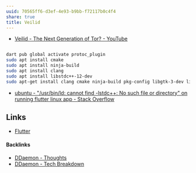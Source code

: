 ```yaml
---
uuid: 70565ff6-d3ef-4e93-b9bb-f72117b0c4f4
share: true
title: Veilid
---
```

* [Veilid - The Next Generation of Tor? - YouTube](https://www.youtube.com/watch?app=desktop&v=cX3DV3TkgfI)

``` bash

dart pub global activate protoc_plugin
sudo apt install cmake
sudo apt install ninja-build
sudo apt install clang
sudo apt install libstdc++-12-dev
sudo apt-get install clang cmake ninja-build pkg-config libgtk-3-dev liblzma-dev libstdc++-12-dev

```

* [ubuntu - "/usr/bin/ld: cannot find -lstdc++: No such file or directory" on running flutter linux app - Stack Overflow](https://stackoverflow.com/questions/74543715/usr-bin-ld-cannot-find-lstdc-no-such-file-or-directory-on-running-flutte/74611723#74611723)

## Links

* [Flutter](../7b3f2975-da07-4d0d-a05b-d51b56e42184)

#### Backlinks

* [DDaemon - Thoughts](/edc2124b-c88b-4aaf-8d15-4dfb8ca8397b)
* [DDaemon - Tech Breakdown](/457c6a22-361f-4b4b-9867-809c7c6d0316)